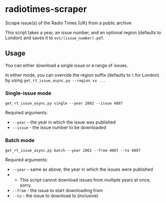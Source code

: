 # radiotimes-scraper
Scrape issue(s) of the Radio Times (UK) from a public archive

This script takes a year, an issue number, and an optional region (defaults to London) and saves it to `out/(issue_number).pdf`.

## Usage
You can either download a single issue or a range of issues.

In either mode, you can override the region suffix (defaults to `l` for London) by using `get_rt_issue_async.py --region xx ...`

### Single-issue mode
`get_rt_issue_async.py single --year 2002 --issue 4097`

Required arguments:
- `--year` - the year in which the issue was published
- `--issue` - the issue number to be downloaded

### Batch mode
`get_rt_issue_async.py batch --year 2002 --from 4087 --to 4097`

Required arguments:
- `--year` - same as above, the year in which the issues were published
- - This script cannot download issues from multiple years at once, sorry.
- `--from` - the issue to start downloading from
- `--to` - the issue to download to (inclusive)
